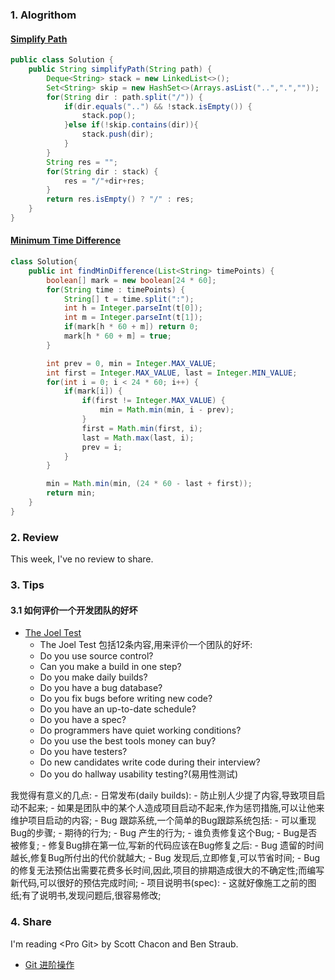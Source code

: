 ### 1. Alogrithom
#### [Simplify Path](https://leetcode.com/problems/simplify-path/description/)

```java
public class Solution {
	public String simplifyPath(String path) {
		Deque<String> stack = new LinkedList<>();
		Set<String> skip = new HashSet<>(Arrays.asList("..",".",""));
		for(String dir : path.split("/")) {
			if(dir.equals("..") && !stack.isEmpty()) {
				stack.pop();
			}else if(!skip.contains(dir)){
				stack.push(dir);
			}
		}
		String res = "";
		for(String dir : stack) {
			res = "/"+dir+res;
		}
		return res.isEmpty() ? "/" : res;
	}
}
```

#### [Minimum Time Difference](https://leetcode.com/problems/minimum-time-difference/description/)

```java
class Solution{
    public int findMinDifference(List<String> timePoints) {
        boolean[] mark = new boolean[24 * 60];
		for(String time : timePoints) {
			String[] t = time.split(":");
			int h = Integer.parseInt(t[0]);
			int m = Integer.parseInt(t[1]);
			if(mark[h * 60 + m]) return 0;
			mark[h * 60 + m] = true;
		}

		int prev = 0, min = Integer.MAX_VALUE;
		int first = Integer.MAX_VALUE, last = Integer.MIN_VALUE;
		for(int i = 0; i < 24 * 60; i++) {
			if(mark[i]) {
				if(first != Integer.MAX_VALUE) {
					min = Math.min(min, i - prev);
				}
				first = Math.min(first, i);
				last = Math.max(last, i);
				prev = i;
			}
		}

		min = Math.min(min, (24 * 60 - last + first));
		return min;
    }
}
```

### 2. Review
This week, I've no review to share.



### 3. Tips
#### 3.1 如何评价一个开发团队的好坏
- [The Joel Test](https://www.joelonsoftware.com/2000/08/09/the-joel-test-12-steps-to-better-code/)
    - The Joel Test 包括12条内容,用来评价一个团队的好坏:
    - Do you use source control?
    - Can you make a build in one step?
    - Do you make daily builds?
    - Do you have a bug database?
    - Do you fix bugs before writing new code?
    - Do you have an up-to-date schedule?
    - Do you have a spec?
    - Do programmers have quiet working conditions?
    - Do you use the best tools money can buy?
    - Do you have testers?
    - Do new candidates write code during their interview?
    - Do you do hallway usability testing?(易用性测试)

我觉得有意义的几点:
    - 日常发布(daily builds):
        - 防止别人少提了内容,导致项目启动不起来;
        - 如果是团队中的某个人造成项目启动不起来,作为惩罚措施,可以让他来维护项目启动的内容;
    - Bug 跟踪系统,一个简单的Bug跟踪系统包括:
        - 可以重现Bug的步骤;
        - 期待的行为;
        - Bug 产生的行为;
        - 谁负责修复这个Bug;
        - Bug是否被修复;
    - 修复Bug排在第一位,写新的代码应该在Bug修复之后:
        - Bug 遗留的时间越长,修复Bug所付出的代价就越大;
        - Bug 发现后,立即修复,可以节省时间;
        - Bug 的修复无法预估出需要花费多长时间,因此,项目的排期造成很大的不确定性;而编写新代码,可以很好的预估完成时间;
    - 项目说明书(spec):
        - 这就好像施工之前的图纸;有了说明书,发现问题后,很容易修改;


### 4. Share
I'm reading \<Pro Git\> by Scott Chacon and Ben Straub.<br/>

- [Git 进阶操作](https://www.cnblogs.com/linkworld/p/9462057.html)

<br/>
